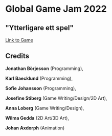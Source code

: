 # Global Game Jam 2022
## "Ytterligare ett spel"

[Link to Game](https://v3.globalgamejam.org/2022/games/ytterligare-ett-spel-7)

## Credits 

**Jonathan Börjesson** (Programming),

**Karl Baecklund** (Programming),

**Sofie Johansson** (Programming),

**Josefine Stiberg** (Game Writing/Design/2D Art),

**Anna Loberg** (Game Writing/Design),

**Wilma Gedda** (2D Art/3D Art),

**Johan Axdorph** (Animation)
